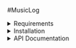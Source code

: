 #MusicLog 



<details><summary>Requirements</summary>
     1- Microsoft .Net 6.0 (https://dotnet.microsoft.com/en-us/download/dotnet/6.0)
     2- Microsoft Sql Server express or other versions (https://www.microsoft.com/pt-br/sql-server/sql-server-downloads)    
</details>

<details><summary>Installation</summary>
    1- *Create the Databsase* 
        Run the Script SQL below to create the database. The same script can be found in the directory *scripts\001 - CreateDatabase.sql* 
        ```
                use [master]
            go
            create database MusicLogDB
            GO
            USE [MusicLogDB]
            GO
            /****** Object:  Table [dbo].[AlbumArtist]    Script Date: 16/01/2022 21:35:30 ******/
            SET ANSI_NULLS ON
            GO
            SET QUOTED_IDENTIFIER ON
            GO
            CREATE TABLE [dbo].[AlbumArtist](
                [AlbumsId] [int] NOT NULL,
                [ArtistsId] [int] NOT NULL,
            CONSTRAINT [PK_AlbumArtist] PRIMARY KEY CLUSTERED 
            (
                [AlbumsId] ASC,
                [ArtistsId] ASC
            )WITH (PAD_INDEX = OFF, STATISTICS_NORECOMPUTE = OFF, IGNORE_DUP_KEY = OFF, ALLOW_ROW_LOCKS = ON, ALLOW_PAGE_LOCKS = ON, OPTIMIZE_FOR_SEQUENTIAL_KEY = OFF) ON [PRIMARY]
            ) ON [PRIMARY]
            GO
            /****** Object:  Table [dbo].[Albums]    Script Date: 16/01/2022 21:35:30 ******/
            SET ANSI_NULLS ON
            GO
            SET QUOTED_IDENTIFIER ON
            GO
            CREATE TABLE [dbo].[Albums](
                [Id] [int] IDENTITY(1,1) NOT NULL,
                [Title] [nvarchar](max) NOT NULL,
                [AlbumType] [int] NOT NULL,
                [Stock] [bit] NOT NULL,
            CONSTRAINT [PK_Albums] PRIMARY KEY CLUSTERED 
            (
                [Id] ASC
            )WITH (PAD_INDEX = OFF, STATISTICS_NORECOMPUTE = OFF, IGNORE_DUP_KEY = OFF, ALLOW_ROW_LOCKS = ON, ALLOW_PAGE_LOCKS = ON, OPTIMIZE_FOR_SEQUENTIAL_KEY = OFF) ON [PRIMARY]
            ) ON [PRIMARY] TEXTIMAGE_ON [PRIMARY]
            GO
            /****** Object:  Table [dbo].[Artists]    Script Date: 16/01/2022 21:35:30 ******/
            SET ANSI_NULLS ON
            GO
            SET QUOTED_IDENTIFIER ON
            GO
            CREATE TABLE [dbo].[Artists](
                [Id] [int] IDENTITY(1,1) NOT NULL,
                [Name] [nvarchar](max) NOT NULL,
            CONSTRAINT [PK_Artists] PRIMARY KEY CLUSTERED 
            (
                [Id] ASC
            )WITH (PAD_INDEX = OFF, STATISTICS_NORECOMPUTE = OFF, IGNORE_DUP_KEY = OFF, ALLOW_ROW_LOCKS = ON, ALLOW_PAGE_LOCKS = ON, OPTIMIZE_FOR_SEQUENTIAL_KEY = OFF) ON [PRIMARY]
            ) ON [PRIMARY] TEXTIMAGE_ON [PRIMARY]
            GO
            ALTER TABLE [dbo].[AlbumArtist]  WITH CHECK ADD  CONSTRAINT [FK_AlbumArtist_Albums_AlbumsId] FOREIGN KEY([AlbumsId])
            REFERENCES [dbo].[Albums] ([Id])
            ON DELETE CASCADE
            GO
            ALTER TABLE [dbo].[AlbumArtist] CHECK CONSTRAINT [FK_AlbumArtist_Albums_AlbumsId]
            GO
            ALTER TABLE [dbo].[AlbumArtist]  WITH CHECK ADD  CONSTRAINT [FK_AlbumArtist_Artists_ArtistsId] FOREIGN KEY([ArtistsId])
            REFERENCES [dbo].[Artists] ([Id])
            ON DELETE CASCADE
            GO
            ALTER TABLE [dbo].[AlbumArtist] CHECK CONSTRAINT [FK_AlbumArtist_Artists_ArtistsId]
            GO
        ````

    2- *Configure the Application* 
        Into the folder *src\Musicalog.Api\appsettings.json*  alter the *ConnectionString* to configure for you environment  
        For example:
        ```
        "ConnectionStrings": { "MusicLogDb": "Data Source=.;Initial Catalog=MusicLogDB;Persist Security Info=True;User ID=SA;Password=1q2w3e4r!Q@W#E" }
        ```
</details>

<details><summary>API Documentation</summary>

</details>